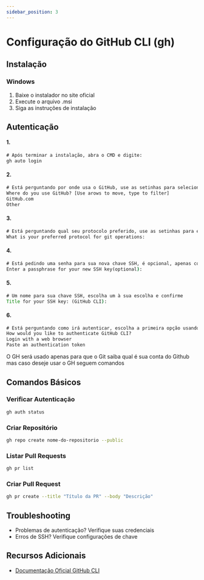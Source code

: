 ```yaml
---
sidebar_position: 3
---
```


# Configuração do GitHub CLI (gh)

## Instalação

### Windows
1. Baixe o instalador no site oficial
2. Execute o arquivo .msi
3. Siga as instruções de instalação

## Autenticação

#### 1.

```cmd
# Após terminar a instalação, abra o CMD e digite:  
gh auto login
```

#### 2.

```cmd
# Está perguntando por onde usa o GitHub, use as setinhas para selecionar a opção GitHub.com e confirme apertando enter
Where do you use GitHub? [Use arows to move, type to filter]    
GitHub.com  
Other
```

#### 3.

```cmd
# Está perguntando qual seu protocolo preferido, use as setinhas para escolher SSH e confirme
What is your preferred protocol for git operations:  
```

#### 4.

```cmd
# Está pedindo uma senha para sua nova chave SSH, é opcional, apenas confirme sem digitar nada
Enter a passphrase for your new SSH key(optional):  
```

#### 5.

```cmd
# Um nome para sua chave SSH, escolha um à sua escolha e confirme
Title for your SSH key: (GitHub CLI):  
```

#### 6.

```cmd
# Está perguntando como irá autenticar, escolha a primeira opção usando as setinhas e confirmando para fazer login pelo novegador
How would you like to authenticate GitHub CLI?
Login with a web browser  
Paste an authentication token    
```

O GH será usado apenas para que  o Git saiba qual é sua conta do Github mas caso deseje usar o GH seguem comandos

## Comandos Básicos

### Verificar Autenticação
```bash
gh auth status
```

### Criar Repositório
```bash
gh repo create nome-do-repositorio --public
```

### Listar Pull Requests
```bash
gh pr list
```

### Criar Pull Request
```bash
gh pr create --title "Título da PR" --body "Descrição"
```

## Troubleshooting
- Problemas de autenticação? Verifique suas credenciais
- Erros de SSH? Verifique configurações de chave

## Recursos Adicionais
- [Documentação Oficial GitHub CLI](https://cli.github.com/manual/)
